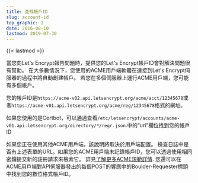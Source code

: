 ```yaml
---
title: 查找帳戶ID
slug: account-id
top_graphic: 1
date: 2016-08-10
lastmod: 2019-07-30
---
```


{{< lastmod >}}

當您向Let's Encrypt報告問題時，提供您的Let's Encrypt帳戶ID會對解決問題很有幫助。
在大多數情況下，您使用的ACME用戶端軟體在連接到Let's Encrypt伺服器的過程中將自動創建帳戶。 若您在多個伺服器上運行ACME用戶端，您可能有多個帳戶。

您的帳戶ID是`https://acme-v02.api.letsencrypt.org/acme/acct/12345678`或者`https://acme-v01.api.letsencrypt.org/acme/reg/12345678`格式的網址。

如果您使用的是Certbot，可以通過查看`/etc/letsencrypt/accounts/acme-v01.api.letsencrypt.org/directory/*/regr.json`.中的“uri”欄位找到您的帳戶ID

如果您正在使用其他ACME用戶端，該說明將取決於用戶端配置。
檢查日誌中是否有上述表單的URL。如果您的ACME用戶端未記錄帳戶ID，您可以透過使用相同密鑰提交新的註冊請求來檢索它。 詳見[了解更多ACME規範詳情](https://github.com/ietf-wg-acme/acme/blob/master/draft-ietf-acme-acme.md#registration).
您還可以在ACME用戶端對API伺服器發出的每個POST的響應中的Boulder-Requester標頭中找到您的數位格式帳戶ID。
